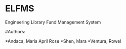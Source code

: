 # ELFMS
Engineering Library Fund Management System












#Authors:

*Andaca, Maria April Rose
*Shen, Mara
*Ventura, Rowel
